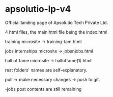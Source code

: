 # apsolutio-lp-v4

Official landing page of Apsolutio Tech Private Ltd.

4 html files, the main html file being the index.html

training microsite -> training-tam.html

jobs internships microsite -> jobsnjobs.html

hall of fame microsite -> halloffame(1).html

rest folders' names are self-explanatory.

pull ->  make necessary changes -> push to git.

-jobs post contents are still remaining
